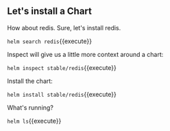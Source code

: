 ## Let's install a Chart

How about redis. Sure, let's install redis.

`helm search redis`{{execute}}

Inspect will give us a little more context around a chart:

`helm inspect stable/redis`{{execute}}

Install the chart:

`helm install stable/redis`{{execute}}

What's running?

`helm ls`{{execute}}

